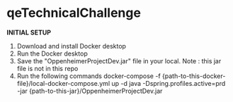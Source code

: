 # qeTechnicalChallenge

**INITIAL SETUP**
1. Download and install Docker desktop
2. Run the Docker desktop
3. Save the "OppenheimerProjectDev.jar" file in your local. Note : this jar file is not in this repo
4. Run the following commands
   docker-compose -f {path-to-this-docker-file}/local-docker-compose.yml up -d
   java -Dspring.profiles.active=prd -jar {path-to-this-jar}/OppenheimerProjectDev.jar


